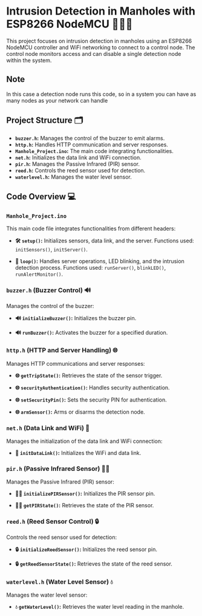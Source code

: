 # Intrusion Detection in Manholes with ESP8266 NodeMCU 🕵️‍♂️📡

This project focuses on intrusion detection in manholes using an ESP8266 NodeMCU controller and WiFi networking to connect to a control node. The control node monitors access and can disable a single detection node within the system.

## Note
In this case a detection node runs this code, so in a system you can have as many nodes as your network can handle

## Project Structure 🗂️

- **`buzzer.h`:** Manages the control of the buzzer to emit alarms.
- **`http.h`:** Handles HTTP communication and server responses.
- **`Manhole_Project.ino`:** The main code integrating functionalities.
- **`net.h`:** Initializes the data link and WiFi connection.
- **`pir.h`:** Manages the Passive Infrared (PIR) sensor.
- **`reed.h`:** Controls the reed sensor used for detection.
- **`waterlevel.h`:** Manages the water level sensor.

## Code Overview 💻

### `Manhole_Project.ino`

This main code file integrates functionalities from different headers:

- **🛠️ `setup()`:** Initializes sensors, data link, and the server. Functions used: `initSensors()`, `initServer()`.

- **🔄 `loop()`:** Handles server operations, LED blinking, and the intrusion detection process. Functions used: `runServer()`, `blinkLED()`, `runAlertMonitor()`.

### `buzzer.h` (Buzzer Control) 🔊

Manages the control of the buzzer:

- **🔊 `initializeBuzzer()`:** Initializes the buzzer pin.

- **🔊 `runBuzzer()`:** Activates the buzzer for a specified duration.

### `http.h` (HTTP and Server Handling) 🌐

Manages HTTP communications and server responses:

- **🌐 `getTripState()`:** Retrieves the state of the sensor trigger.

- **🌐 `securityAuthentication()`:** Handles security authentication.

- **🌐 `setSecurityPin()`:** Sets the security PIN for authentication.

- **🌐 `armSensor()`:** Arms or disarms the detection node.

### `net.h` (Data Link and WiFi) 📶

Manages the initialization of the data link and WiFi connection:

- **📶 `initDataLink()`:** Initializes the WiFi and data link.

### `pir.h` (Passive Infrared Sensor) 🕵️‍♂️

Manages the Passive Infrared (PIR) sensor:

- **🕵️‍♂️ `initializePIRSensor()`:** Initializes the PIR sensor pin.

- **🕵️‍♂️ `getPIRState()`:** Retrieves the state of the PIR sensor.

### `reed.h` (Reed Sensor Control) 🔒

Controls the reed sensor used for detection:

- **🔒 `initializeReedSensor()`:** Initializes the reed sensor pin.

- **🔒 `getReedSensorState()`:** Retrieves the state of the reed sensor.

### `waterlevel.h` (Water Level Sensor) 💧

Manages the water level sensor:

- **💧 `getWaterLevel()`:** Retrieves the water level reading in the manhole.
